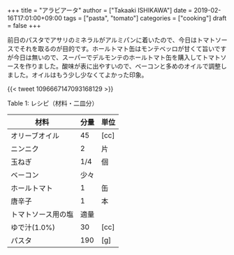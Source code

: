 +++
title = "アラビアータ"
author = ["Takaaki ISHIKAWA"]
date = 2019-02-16T17:01:00+09:00
tags = ["pasta", "tomato"]
categories = ["cooking"]
draft = false
+++

前日のパスタでアサリのミネラルがアルミパンに着いたので、今日はトマトソースでそれを取るのが目的です。ホールトマト缶はモンテベッロが甘くて旨いですが今日は無いので、スーパーでデルモンテのホールトマト缶を購入してトマトソースを作りました。酸味が表に出やすいので、ベーコンと多めのオイルで調整しました。オイルはもう少し少なくてよかった印象。

{{< tweet 1096667147093168129 >}}

<div class="table-caption">
  <span class="table-number">Table 1</span>:
  レシピ（材料・二皿分）
</div>

| 材料      | 分量 | 単位 |
|---------|----|----|
| オリーブオイル | 45  | [cc] |
| ニンニク  | 2   | 片   |
| 玉ねぎ    | 1/4 | 個   |
| ベーコン  | 少々 |      |
| ホールトマト | 1   | 缶   |
| 唐辛子    | 1   | 本   |
| トマトソース用の塩 | 適量 |      |
| ゆで汁(1.0%) | 30  | [cc] |
| パスタ    | 190 | [g]  |
